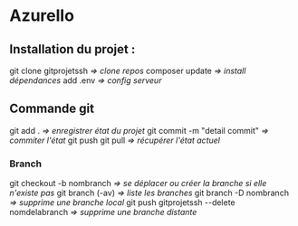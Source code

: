 # Azurello

## **Installation du projet :** 
git clone gitprojetssh *=> clone repos*
composer update *=> install dépendances*
add .env *=> config serveur*

## **Commande git**
git add . *=> enregistrer état du projet*
git commit -m "detail commit" *=> commiter l'état*
git push
git pull *=> récupérer l'état actuel*

### Branch
git checkout -b nombranch *=> se déplacer ou créer la branche si elle n'existe pas*
git branch (-av) *=> liste les branches*
git branch -D nombranch *=> supprime une branche local* 
git push gitprojetssh --delete nomdelabranch *=> supprime une branche distante*

